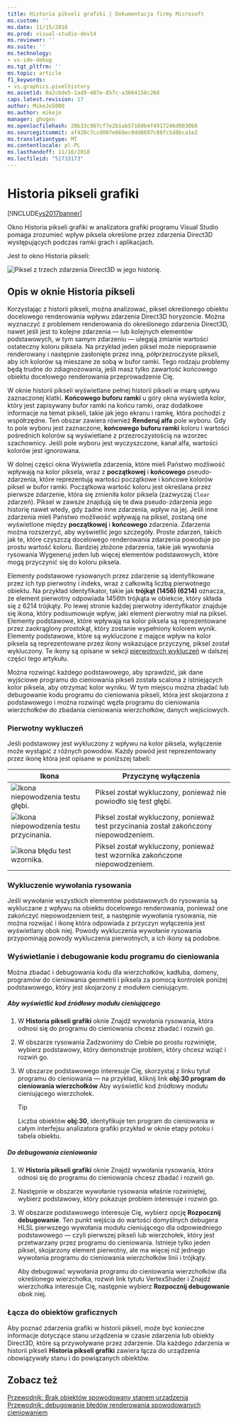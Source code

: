 ```yaml
---
title: Historia pikseli grafiki | Dokumentacja firmy Microsoft
ms.custom: ''
ms.date: 11/15/2016
ms.prod: visual-studio-dev14
ms.reviewer: ''
ms.suite: ''
ms.technology:
- vs-ide-debug
ms.tgt_pltfrm: ''
ms.topic: article
f1_keywords:
- vs.graphics.pixelhistory
ms.assetid: 0a2cbde5-1ad9-487e-857c-a3664158c268
caps.latest.revision: 17
author: MikeJo5000
ms.author: mikejo
manager: ghogen
ms.openlocfilehash: 20b33c987cf7e2b1ab57160b4f4917246d9030b6
ms.sourcegitcommit: af428c7ccd007e668ec0dd8697c88fc5d8bca1e2
ms.translationtype: MT
ms.contentlocale: pl-PL
ms.lasthandoff: 11/16/2018
ms.locfileid: "51733173"
---
```

# <a name="graphics-pixel-history"></a>Historia pikseli grafiki
[!INCLUDE[vs2017banner](../includes/vs2017banner.md)]

Okno Historia pikseli grafiki w analizatora grafiki programu Visual Studio pomaga zrozumieć wpływ piksela określone przez zdarzenia Direct3D występujących podczas ramki grach i aplikacjach.  
  
 Jest to okno Historia pikseli:  
  
 ![Piksel z trzech zdarzenia Direct3D w jego historię. ](../debugger/media/gfx-diag-demo-pixel-history-orientation.png "gfx_diag_demo_pixel_history_orientation")  
  
## <a name="understanding-the-pixel-history-window"></a>Opis w oknie Historia pikseli  
 Korzystając z historii pikseli, można analizować, piksel określonego obiektu docelowego renderowania wpływu zdarzenia Direct3D horyzoncie. Można wyznaczyć z problemem renderowania do określonego zdarzenia Direct3D, nawet jeśli jest to kolejne zdarzenia — lub kolejnych elementów podstawowych, w tym samym zdarzeniu — ulegają zmianie wartości ostateczny koloru piksela. Na przykład jeden piksel może niepoprawnie renderowany i następnie zasłonięte przez inną, półprzezroczyste pikseli, aby ich kolorów są mieszane ze sobą w bufor ramki. Tego rodzaju problemy będą trudne do zdiagnozowania, jeśli masz tylko zawartość końcowego obiektu docelowego renderowania przeprowadzenie Cię.  
  
 W oknie historii pikseli wyświetlane pełnej historii pikseli w miarę upływu zaznaczonej klatki. **Końcowego buforu ramki** u góry okna wyświetla kolor, który jest zapisywany bufor ramki na końcu ramki, oraz dodatkowe informacje na temat pikseli, takie jak jego ekranu i ramkę, która pochodzi z współrzędne. Ten obszar zawiera również **Renderuj alfa** pole wyboru. Gdy to pole wyboru jest zaznaczone, **końcowego buforu ramki** koloru i wartości pośrednich kolorów są wyświetlane z przezroczystością na wzorzec szachownicy. Jeśli pole wyboru jest wyczyszczone, kanał alfa, wartości kolorów jest ignorowana.  
  
 W dolnej części okna Wyświetla zdarzenia, które mieli Państwo możliwość wpływają na kolor piksela, wraz z **początkowej** i **końcowego** pseudo-zdarzenia, które reprezentują wartości początkowe i końcowe kolorów piksel w bufor ramki. Początkowa wartość koloru jest określana przez pierwsze zdarzenie, która się zmieniła kolor piksela (zazwyczaj `Clear` zdarzeń). Piksel w zawsze znajdują się te dwa pseudo-zdarzenia jego historię nawet wtedy, gdy żadne inne zdarzenia, wpływ na jej. Jeśli inne zdarzenia mieli Państwo możliwość wpływają na piksel, zostaną one wyświetlone między **początkowej** i **końcowego** zdarzenia. Zdarzenia można rozszerzyć, aby wyświetlić jego szczegóły. Proste zdarzeń, takich jak te, które czyszczą docelowego renderowania zdarzenia powoduje po prostu wartość koloru. Bardziej złożone zdarzenia, takie jak wywołania rysowania Wygeneruj jeden lub więcej elementów podstawowych, które mogą przyczynić się do koloru piksela.  
  
 Elementy podstawowe rysowanych przez zdarzenie są identyfikowane przez ich typ pierwotny i indeks, wraz z całkowitą liczbą pierwotnego obiektu. Na przykład identyfikator, takie jak **trójkąt (1456) (6214)** oznacza, że element pierwotny odpowiada 1456th trójkąta w obiekcie, który składa się z 6214 trójkąty. Po lewej stronie każdej pierwotny identyfikator znajduje się ikona, który podsumowuje wpływ, jaki element pierwotny miał na piksel. Elementy podstawowe, które wpływają na kolor piksela są reprezentowane przez zaokrąglony prostokąt, który zostanie wypełniony kolorem wynik. Elementy podstawowe, które są wykluczone z mające wpływ na kolor piksela są reprezentowane przez ikony wskazujące przyczynę, piksel został wykluczony. Te ikony są opisane w sekcji [pierwotnych wykluczeń](../debugger/graphics-pixel-history.md#exclusion) w dalszej części tego artykułu.  
  
 Można rozwinąć każdego podstawowego, aby sprawdzić, jak dane wyjściowe programu do cieniowania pikseli została scalona z istniejących kolor piksela, aby otrzymać kolor wyniku. W tym miejscu można zbadać lub debugowanie kodu programu do cieniowania pikseli, która jest skojarzona z podstawowego i można rozwinąć węzła programu do cieniowania wierzchołków do zbadania cieniowania wierzchołków, danych wejściowych.  
  
###  <a name="exclusion"></a> Pierwotny wykluczeń  
 Jeśli podstawowy jest wykluczony z wpływu na kolor piksela, wyłączenie może wystąpić z różnych powodów. Każdy powód jest reprezentowany przez ikonę która jest opisane w poniższej tabeli:  
  
|Ikona|Przyczynę wyłączenia|  
|----------|--------------------------|  
|![Ikona niepowodzenia testu głębi. ](../debugger/media/vsg-hist-icon-failed-depth.png "vsg_hist_icon_failed_depth")|Piksel został wykluczony, ponieważ nie powiodło się test głębi.|  
|![Ikona niepowodzenia testu przycinania. ](../debugger/media/vsg-hist-icon-failed-scissor.png "vsg_hist_icon_failed_scissor")|Piksel został wykluczony, ponieważ test przycinania został zakończony niepowodzeniem.|  
|![Ikona błędu test wzornika. ](../debugger/media/vsg-hist-icon-failed-stencil.png "vsg_hist_icon_failed_stencil")|Piksel został wykluczony, ponieważ test wzornika zakończone niepowodzeniem.|  
  
### <a name="draw-call-exclusion"></a>Wykluczenie wywołania rysowania  
 Jeśli wywołanie wszystkich elementów podstawowych do rysowania są wykluczane z wpływu na obiektu docelowego renderowania, ponieważ one zakończyć niepowodzeniem test, a następnie wywołania rysowania, nie można rozwijać i ikonę która odpowiada z przyczyn wyłączenia jest wyświetlany obok niej. Powody wykluczenia wywołanie rysowania przypominają powody wykluczenia pierwotnych, a ich ikony są podobne.  
  
### <a name="viewing-and-debugging-shader-code"></a>Wyświetlanie i debugowanie kodu programu do cieniowania  
 Można zbadać i debugowania kodu dla wierzchołków, kadłuba, domeny, programów do cieniowania geometrii i piksela za pomocą kontrolek poniżej podstawowego, który jest skojarzony z modułem cieniującym.  
  
##### <a name="to-view-a-shaders-source-code"></a>Aby wyświetlić kod źródłowy modułu cieniującego  
  
1.  W **Historia pikseli grafiki** oknie Znajdź wywołania rysowania, która odnosi się do programu do cieniowania chcesz zbadać i rozwiń go.  
  
2.  W obszarze rysowania Zadzwonimy do Ciebie po prostu rozwinięte, wybierz podstawowy, który demonstruje problem, który chcesz wziąć i rozwiń go.  
  
3.  W obszarze podstawowego interesuje Cię, skorzystaj z linku tytuł programu do cieniowania — na przykład, kliknij link **obj:30 program do cieniowania wierzchołków** Aby wyświetlić kod źródłowy modułu cieniującego wierzchołek.  
  
    > [!TIP]
    >  Liczba obiektów **obj:30**, identyfikuje ten program do cieniowania w całym interfejsu analizatora grafiki przykład w oknie etapy potoku i tabela obiektu.  
  
##### <a name="to-debug-a-shader"></a>Do debugowania cieniowania  
  
1.  W **Historia pikseli grafiki** oknie Znajdź wywołania rysowania, która odnosi się do programu do cieniowania chcesz zbadać i rozwiń go.  
  
2.  Następnie w obszarze wywołanie rysowania właśnie rozwiniętej, wybierz podstawowy, który pokazuje problem interesuje i rozwiń go.  
  
3.  W obszarze podstawowego interesuje Cię, wybierz opcję **Rozpocznij debugowanie**. Ten punkt wejścia do wartości domyślnych debugera HLSL pierwszego wywołania modułu cieniującego dla odpowiedniego podstawowego — czyli pierwszej pikseli lub wierzchołek, który jest przetwarzany przez programu do cieniowania. Istnieje tylko jeden piksel, skojarzony element pierwotny, ale ma więcej niż jednego wywołania programu do cieniowania wierzchołków linii i trójkąty.  
  
     Aby debugować wywołania programu do cieniowania wierzchołków dla określonego wierzchołka, rozwiń link tytułu VertexShader i Znajdź wierzchołka interesuje Cię, następnie wybierz **Rozpocznij debugowanie** obok niej.  
  
### <a name="links-to-graphics-objects"></a>Łącza do obiektów graficznych  
 Aby poznać zdarzenia grafiki w historii pikseli, może być konieczne informacje dotyczące stanu urządzenia w czasie zdarzenia lub obiekty Direct3D, które są przywoływane przez zdarzenie. Dla każdego zdarzenia w historii pikseli **Historia pikseli grafiki** zawiera łącza do urządzenia obowiązywały stanu i do powiązanych obiektów.  
  
## <a name="see-also"></a>Zobacz też  
 [Przewodnik: Brak obiektów spowodowany stanem urządzenia](../debugger/walkthrough-missing-objects-due-to-device-state.md)   
 [Przewodnik: debugowanie błędów renderowania spowodowanych cieniowaniem](../debugger/walkthrough-debugging-rendering-errors-due-to-shading.md)



